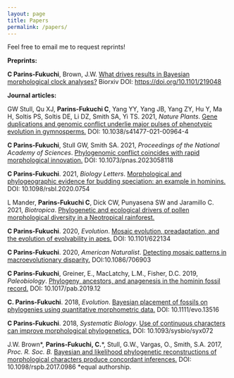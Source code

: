 ```yaml
---
layout: page
title: Papers
permalink: /papers/
---
```


Feel free to email me to request reprints!

**Preprints:**

**C Parins-Fukuchi**, Brown, J.W. [What drives results in Bayesian morphological clock analyses?](https://www.biorxiv.org/content/10.1101/219048v1.abstract) Biorxiv DOI: https://doi.org/10.1101/219048

**Journal articles:**

GW Stull, Qu XJ, **Parins-Fukuchi C**, Yang YY, Yang JB, Yang ZY, Hu Y, Ma H, Soltis PS, Soltis DE, Li DZ, Smith SA, Yi TS. 2021, _Nature Plants_. [Gene duplications and genomic conflict underlie major pulses of phenotypic evolution in gymnosperms.](https://www.nature.com/articles/s41477-021-00964-4) DOI: 10.1038/s41477-021-00964-4

**C Parins-Fukuchi**, Stull GW, Smith SA. 2021, _Proceedings of the National Academy of Sciences_. [Phylogenomic conflict coincides with rapid morphological innovation.](https://www.biorxiv.org/content/10.1101/2020.11.04.368902v2) DOI: 10.1073/pnas.2023058118

**C Parins-Fukuchi**. 2021, _Biology Letters_. [Morphological and phylogeographic evidence for budding speciation: an example in hominins.](https://royalsocietypublishing.org/doi/abs/10.1098/rsbl.2020.0754) DOI: 10.1098/rsbl.2020.0754

L Mander, **Parins-Fukuchi C**, Dick CW, Punyasena SW and Jaramillo C. 2021, _Biotropica_. [Phylogenetic and ecological drivers of pollen morphological diversity in a Neotropical rainforest.](https://onlinelibrary.wiley.com/doi/full/10.1111/btp.12847)


**C Parins-Fukuchi**. 2020, _Evolution_. [Mosaic evolution, preadaptation, and the evolution of evolvability in apes.](https://onlinelibrary.wiley.com/doi/10.1111/evo.13923) DOI: 10.1101/622134

**C Parins-Fukuchi**. 2020, _American Naturalist_. [Detecting mosaic patterns in macroevolutionary disparity.](https://www.journals.uchicago.edu/doi/abs/10.1086/706903) DOI:10.1086/706903 

**C Parins-Fukuchi**, Greiner, E., MacLatchy, L.M., Fisher, D.C. 2019, _Paleobiology_. [Phylogeny, ancestors, and anagenesis in the hominin fossil record.](https://www.cambridge.org/core/journals/paleobiology/article/phylogeny-ancestors-and-anagenesis-in-the-hominin-fossil-record/C3FE4FE5F6F137BA142EE59A62F9D3CB) DOI: 10.1017/pab.2019.12 

**C. Parins-Fukuchi**. 2018, _Evolution_. [Bayesian placement of fossils on phylogenies using quantitative morphometric data.](https://onlinelibrary.wiley.com/doi/full/10.1111/evo.13516) DOI: 10.1111/evo.13516

**C Parins-Fukuchi**. 2018, _Systematic Biology_. [Use of continuous characters can improve morphological phylogenetics.](https://academic.oup.com/sysbio/article/67/2/328/4102005) DOI: 10.1093/sysbio/syx072

J.W. Brown\*, **Parins-Fukuchi, C.**\*, Stull, G.W., Vargas, O., Smith, S.A. 2017, _Proc. R. Soc. B._ [Bayesian and likelihood phylogenetic reconstructions of morphological characters produce concordant inferences.](https://royalsocietypublishing.org/doi/full/10.1098/rspb.2017.0986) DOI: 10.1098/rspb.2017.0986    \*equal authorship.


